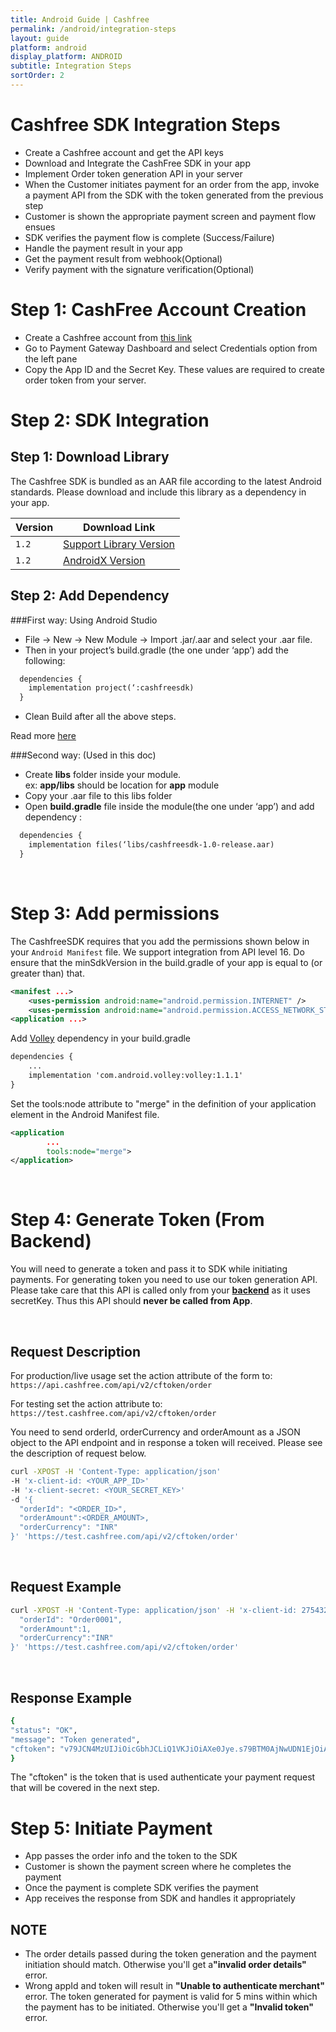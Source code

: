 ```yaml
---
title: Android Guide | Cashfree
permalink: /android/integration-steps
layout: guide
platform: android
display_platform: ANDROID
subtitle: Integration Steps
sortOrder: 2
---
```


# Cashfree SDK Integration Steps
<ul>
<li>Create a Cashfree account and get the API keys </li>
<li>Download and Integrate the CashFree SDK in your app</li>
<li>Implement Order token generation API in your server</li>
<li>When the Customer initiates payment for an order from the app, invoke a payment API from the SDK with the token generated from the previous step</li>
<li>Customer is shown the appropriate payment screen and payment flow ensues</li>
<li>SDK verifies the payment flow is complete (Success/Failure)</li>
<li>Handle the payment result in your app</li>
<li> Get the payment result from webhook(Optional)</li>
<li> Verify payment with the signature verification(Optional)</li>

</ul>

# Step 1: CashFree Account Creation
<ul>
<li>Create a Cashfree account from <a href="https://merchant.cashfree.com/merchant/login">this link</a></li>
<li>Go to Payment Gateway Dashboard and select Credentials option from the left pane</li>
<li>Copy the App ID and the Secret Key.  These values are required to create order token from your server.</li>
</ul>


# Step 2: SDK Integration

## Step 1: Download Library

The Cashfree SDK is bundled as an AAR file according to the latest Android standards. Please download and include this library as a dependency in your app. 

| Version      |     Download Link       |
|-----------|----------------------------------------------------|
| <code class="highlighter-rouge">1.2</code> | <a href="https://drive.google.com/file/d/1CwGZF5UT01bddD8e9s7GztBMD4JS3hCP/">Support Library Version</a>  |
| <code class="highlighter-rouge">1.2</code> | <a href="https://drive.google.com/file/d/1KfH-tPtMAxs1b5-6fbfalXngojQJcU1g">AndroidX Version</a>  |

## Step 2: Add Dependency

###First way: Using Android Studio

<ul>
  <li>File -> New -> New Module -> Import .jar/.aar and select your .aar file.</li>
  <li>Then in your project’s build.gradle (the one under ‘app’) add the following:</li>
</ul>

```xml
  dependencies {
    implementation project(‘:cashfreesdk)
  }
```
<ul>
  <li>Clean Build after all the above steps.</li>
</ul>

Read more [here](https://developer.android.com/studio/projects/android-library#AddDependency)


###Second way: (Used in this doc)
<ul>
  <li>Create <b>libs</b> folder inside your module. <br> ex: <b>app/libs</b> should be location for <b>app</b> module</li>
  <li>Copy your .aar file to this libs folder</li>
  <li>Open <b>build.gradle</b> file inside the module(the one under ‘app’) and add dependency :</li>
</ul>

```xml
  dependencies {
    implementation files(‘libs/cashfreesdk-1.0-release.aar)
  }
```
<br/>

# Step 3: Add permissions

The CashfreeSDK requires that you add the permissions shown below in your `Android Manifest` file.
We support integration from API level 16. Do ensure that the minSdkVersion in the build.gradle of your app is equal to (or greater than) that.

```xml
<manifest ...>
    <uses-permission android:name="android.permission.INTERNET" />
    <uses-permission android:name="android.permission.ACCESS_NETWORK_STATE" />
<application ...>
```

Add [Volley](https://developer.android.com/training/volley/index.html) dependency in your build.gradle 

```xml
dependencies {
    ...
    implementation 'com.android.volley:volley:1.1.1'
}
```

Set the tools:node attribute to "merge" in the definition of your application element in the Android Manifest file.

```xml
<application
        ...
        tools:node="merge">
</application>
```

<br>

# Step 4: Generate Token (From Backend)
You will need to generate a token and pass it to SDK while initiating payments. For generating token you need to use our token generation API. Please take care that this API is called only from your <b><u>backend</u></b> as it uses secretKey. Thus this API should <b>never be called from App</b>.

<br/>

## Request Description

<copybox>

  For production/live usage set the action attribute of the form to:
   `https://api.cashfree.com/api/v2/cftoken/order`

  For testing set the action attribute to:
   `https://test.cashfree.com/api/v2/cftoken/order`

</copybox>

You need to send orderId, orderCurrency and orderAmount as a JSON object to the API endpoint and in response a token will received. Please see  the description of request below.

```bash
curl -XPOST -H 'Content-Type: application/json' 
-H 'x-client-id: <YOUR_APP_ID>' 
-H 'x-client-secret: <YOUR_SECRET_KEY>' 
-d '{
  "orderId": "<ORDER_ID>",
  "orderAmount":<ORDER_AMOUNT>,
  "orderCurrency": "INR"
}' 'https://test.cashfree.com/api/v2/cftoken/order'
```
<br/>

## Request Example

```bash
curl -XPOST -H 'Content-Type: application/json' -H 'x-client-id: 275432e3853bd165afbf5272' -H 'x-client-secret: 2279c0ffb9550ad0f9e0652741c8d06a49409517' -d '{
  "orderId": "Order0001",
  "orderAmount":1,
  "orderCurrency":"INR"
}' 'https://test.cashfree.com/api/v2/cftoken/order'
```
<br/>

## Response Example

```bash
{
"status": "OK",
"message": "Token generated",
"cftoken": "v79JCN4MzUIJiOicGbhJCLiQ1VKJiOiAXe0Jye.s79BTM0AjNwUDN1EjOiAHelJCLiIlTJJiOik3YuVmcyV3QyVGZy9mIsEjOiQnb19WbBJXZkJ3biwiIxADMwIXZkJ3TiojIklkclRmcvJye.K3NKICVS5DcEzXm2VQUO_ZagtWMIKKXzYOqPZ4x0r2P_N3-PRu2mowm-8UXoyqAgsG"
}
```

The "cftoken" is the token that is used authenticate your payment request that will be covered in the next step.
<br/>

# Step 5: Initiate Payment

<ul>

<li>App passes the order info and the token to the SDK</li>
<li>Customer is shown the payment screen where he completes the payment</li>
<li>Once the payment is complete SDK verifies the payment</li>
<li>App receives the response from SDK and handles it appropriately</li>

</ul>

## NOTE
<ul>
<li>The order details passed during the token generation and the payment initiation should match. Otherwise you'll get a<b>"invalid order details"</b> error.</li>
<li>Wrong appId and token will result in <b>"Unable to authenticate merchant"</b> error. The token generated for payment is valid for 5 mins within which the payment has to be initiated. Otherwise you'll get a <b>"Invalid token"</b> error.</li>
</ul>